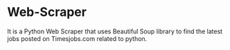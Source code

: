 # Web-Scraper
It is a Python Web Scraper that uses Beautiful Soup library to find the latest jobs posted on Timesjobs.com related to python.
